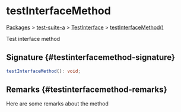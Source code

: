 # testInterfaceMethod

[Packages](/) > [test-suite-a](/test-suite-a/) > [TestInterface](/test-suite-a/testinterface-interface/) > [testInterfaceMethod()](/test-suite-a/testinterface-interface/testinterfacemethod-methodsignature)

Test interface method

## Signature {#testinterfacemethod-signature}

```typescript
testInterfaceMethod(): void;
```

## Remarks {#testinterfacemethod-remarks}

Here are some remarks about the method
